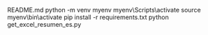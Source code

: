README.md
python -m venv myenv 
myenv\Scripts\activate
source myenv\bin\activate
pip install -r requirements.txt
python get_excel_resumen_es.py

